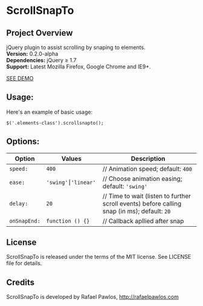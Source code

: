 ScrollSnapTo
===================================


Project Overview
----------------

jQuery plugin to assist scrolling by snaping to elements.  
**Version:** 0.2.0-alpha  
**Dependencies:** jQuery ≥ 1.7  
**Support:** Latest Mozilla Firefox, Google Chrome and IE9+.   

[SEE DEMO](http://rafaelpawlos.com/scrollsnapto)

Usage:
----------------

Here's an example of basic usage:

    $('.elements-class').scrollsnapto(); 


Options:
----------------

Option       | Values                | Description
------------ | --------------------- | -----------
`speed:`     | `400`                 | // Animation speed; default: `400`
`ease:`      | `'swing'⎮'linear' `   | // Choose animation easing; default: `'swing'`
`delay:`     | `20`                  | // Time to wait (listen to further scroll events) before calling snap (in ms); default: `20`
`onSnapEnd:` | `function () {}`      | // Callback apllied after snap


License
----------------

ScrollSnapTo is released under the terms of the MIT license. See LICENSE file for details.


Credits
----------------

ScrollSnapTo is developed by Rafael Pawlos, http://rafaelpawlos.com
